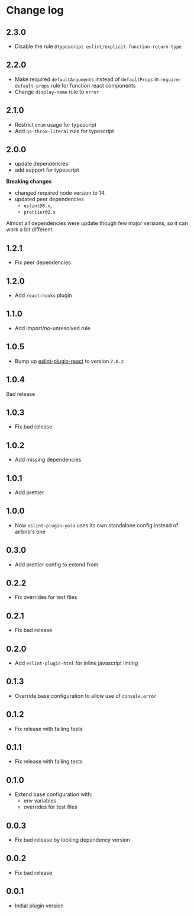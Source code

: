 # Change log

## 2.3.0

- Disable the rule `@typescript-eslint/explicit-function-return-type`

## 2.2.0

- Make required `defaultArguments` instead of `defaultProps` in `require-default-props` rule for function react components
- Change `display-name` rule to `error`

## 2.1.0

- Restrict `enum` usage for typescript
- Add `no-throw-literal` rule for typescript

## 2.0.0

- update dependencies
- add support for typescript

**Breaking changes**

- changed required node version to 14.
- updated peer dependencies
  - `eslint@8.x`,
  - `prettier@2.x`

Almost all dependencies were update though few major versions,
so it can work a bit different.

## 1.2.1

- Fix peer dependencies

## 1.2.0

- Add `react-hooks` plugin

## 1.1.0

- Add import/no-unresolved rule

## 1.0.5

- Bump up [eslint-plugin-react](https://github.com/yannickcr/eslint-plugin-react/)
  to version `7.8.2`

## 1.0.4

Bad release

## 1.0.3

- Fix bad release

## 1.0.2

- Add missing dependencies

## 1.0.1

- Add prettier

## 1.0.0

- Now `eslint-plugin-yola` uses its own standalone config instead of airbnb's one

## 0.3.0

- Add prettier config to extend from

## 0.2.2

- Fix overrides for test files

## 0.2.1

- Fix bad release

## 0.2.0

- Add `eslint-plugin-html` for inline javascript linting

## 0.1.3

- Override base configuration to allow use of `console.error`

## 0.1.2

- Fix release with failing tests

## 0.1.1

- Fix release with failing tests

## 0.1.0

- Extend base configuration with:
  - env variables
  - overrides for test files

## 0.0.3

- Fix bad release by locking dependency version

## 0.0.2

- Fix bad release

## 0.0.1

- Initial plugin version
